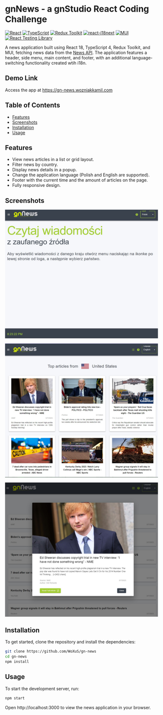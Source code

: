 # gnNews - a gnStudio React Coding Challenge

[![React](https://img.shields.io/badge/React-18.2-blue)](https://reactjs.org/)
[![TypeScript](https://img.shields.io/badge/TypeScript-4.9.5-blue)](https://www.typescriptlang.org/)
[![Redux Toolkit](https://img.shields.io/badge/Redux_Toolkit-1.9.3-blue)](https://redux-toolkit.js.org/)
[![react-i18next](https://img.shields.io/badge/react_i18next-12.2.0-blue)](https://react.i18next.com/)
[![MUI](https://img.shields.io/badge/MUI-5.11.14-blue)](https://mui.com/)
[![React Testing Library](https://img.shields.io/badge/RTL-13.4-blue)](https://testing-library.com/)

A news application built using React 18, TypeScript 4, Redux Toolkit, and MUI, fetching news data from the [News API](https://newsapi.org/v2). The application features a header, side menu, main content, and footer, with an additional language-switching functionality created wtih i18n.

## Demo Link

Access the app at https://gn-news.wozniakkamil.com

## Table of Contents

- [Features](#features)
- [Screenshots](#screenshots)
- [Installation](#installation)
- [Usage](#usage)

## Features

- View news articles in a list or grid layout.
- Filter news by country.
- Display news details in a popup.
- Change the application language (Polish and English are supported).
- Footer with the current time and the amount of articles on the page.
- Fully responsive design.

## Screenshots

![gnNews Application Homepage View in Polish](./assets/gnnews-screenshot-1.jpg)

![gnNews Application Tile View](./assets/gnnews-screenshot-2.jpg)

![gnNews Application Popup View](./assets/gnnews-screenshot-3.jpg)

## Installation

To get started, clone the repository and install the dependencies:

```bash
git clone https://github.com/WoXuS/gn-news
cd gn-news
npm install
```

## Usage

To start the development server, run:

```bash
npm start
```

Open http://localhost:3000 to view the news application in your browser.
